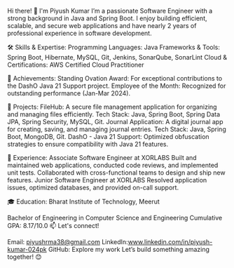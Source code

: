 Hi there! 👋 I'm Piyush Kumar
I’m a passionate Software Engineer with a strong background in Java and Spring Boot. I enjoy building efficient, scalable, and secure web applications and have nearly 2 years of professional experience in software development.

🛠️ Skills & Expertise:
Programming Languages: Java
Frameworks & Tools: Spring Boot, Hibernate, MySQL, Git, Jenkins, SonarQube, SonarLint
Cloud & Certifications: AWS Certified Cloud Practitioner

🌟 Achievements:
Standing Ovation Award: For exceptional contributions to the DashO Java 21 Support project.
Employee of the Month: Recognized for outstanding performance (Jan-Mar 2024).

🚀 Projects:
FileHub: A secure file management application for organizing and managing files efficiently.
Tech Stack: Java, Spring Boot, Spring Data JPA, Spring Security, MySQL, Git.
Journal Application: A digital journal app for creating, saving, and managing journal entries.
Tech Stack: Java, Spring Boot, MongoDB, Git.
DashO - Java 21 Support: Optimized obfuscation strategies to ensure compatibility with Java 21 features.

💼 Experience:
Associate Software Engineer at XORLABS
Built and maintained web applications, conducted code reviews, and implemented unit tests.
Collaborated with cross-functional teams to design and ship new features.
Junior Software Engineer at XORLABS
Resolved application issues, optimized databases, and provided on-call support.

🎓 Education:
Bharat Institute of Technology, Meerut

Bachelor of Engineering in Computer Science and Engineering
Cumulative GPA: 8.17/10.0
📫 Let's connect!

Email: piyushrma38@gmail.com
LinkedIn:www.linkedin.com/in/piyush-kumar-024pk
GitHub: Explore my work
Let’s build something amazing together! 😊
